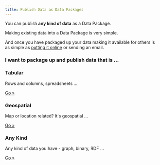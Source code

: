 ```yaml
---
title: Publish Data as Data Packages
---
```


You can publish **any kind of data** as a Data Package.

Making existing data into a Data Package is very simple.

And once you have packaged up your data making it available for others is as
simple as [putting it online][online] or sending an email.

[online]: /doc/publish/online/

### I want to package up and publish data that is &hellip;

<div class="row">
  <div class="col-md-4">
    <div class="well">
      <h3>
        Tabular
      </h3>
      <p>Rows and columns, spreadsheets &hellip;</p>
      <a href="/doc/publish/tabular/" class="btn btn-primary btn-large">
        Go &raquo;
      </a>
    </div>
  </div>
  <div class="col-md-4">
    <div class="well">
      <h3>
        Geospatial
      </h3>
      <p>Map or location related? It's geospatial &hellip;</p>
      <a href="/doc/publish/geo/" class="btn btn-primary btn-large">
        Go &raquo;
      </a>
    </div>
  </div>
  <div class="col-md-4">
    <div class="well">
      <h3>
        Any Kind
      </h3>
      <p>Any kind of data you have - graph, binary, RDF &hellip;</p>
      <a href="/doc/publish/any/" class="btn btn-primary btn-large">
        Go &raquo;
      </a>
    </div>
  </div>
</div>

